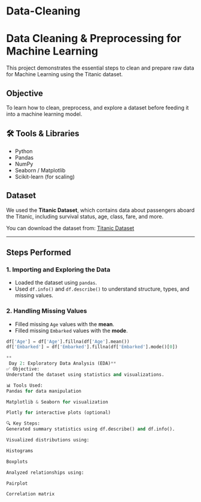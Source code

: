 # Data-Cleaning
#  Data Cleaning & Preprocessing for Machine Learning

This project demonstrates the essential steps to clean and prepare raw data for Machine Learning using the Titanic dataset.

## Objective

To learn how to clean, preprocess, and explore a dataset before feeding it into a machine learning model.

## 🛠 Tools & Libraries

- Python
- Pandas
- NumPy
- Seaborn / Matplotlib
- Scikit-learn (for scaling)

##  Dataset

We used the **Titanic Dataset**, which contains data about passengers aboard the Titanic, including survival status, age, class, fare, and more.

You can download the dataset from: [Titanic Dataset](https://www.kaggle.com/competitions/titanic/data)

---

## Steps Performed

### 1. Importing and Exploring the Data
- Loaded the dataset using `pandas`.
- Used `df.info()` and `df.describe()` to understand structure, types, and missing values.

### 2. Handling Missing Values
- Filled missing `Age` values with the **mean**.
- Filled missing `Embarked` values with the **mode**.

```python
df['Age'] = df['Age'].fillna(df['Age'].mean())
df['Embarked'] = df['Embarked'].fillna(df['Embarked'].mode()[0])

**
 Day 2: Exploratory Data Analysis (EDA)**
✅ Objective:
Understand the dataset using statistics and visualizations.

📊 Tools Used:
Pandas for data manipulation

Matplotlib & Seaborn for visualization

Plotly for interactive plots (optional)

🔍 Key Steps:
Generated summary statistics using df.describe() and df.info().

Visualized distributions using:

Histograms

Boxplots

Analyzed relationships using:

Pairplot

Correlation matrix
